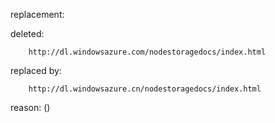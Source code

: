 replacement:

deleted:

		http://dl.windowsazure.com/nodestoragedocs/index.html

replaced by:

		http://dl.windowsazure.cn/nodestoragedocs/index.html

reason: ()

